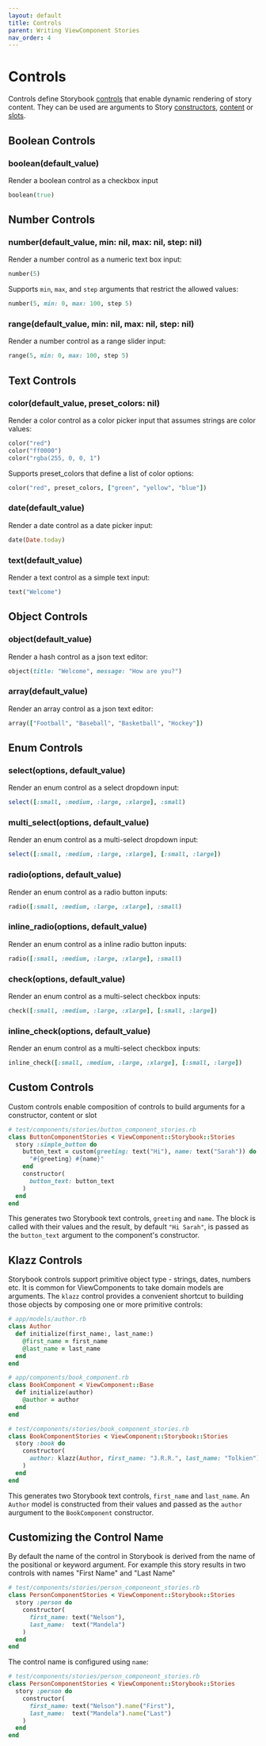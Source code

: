 ```yaml
---
layout: default
title: Controls
parent: Writing ViewComponent Stories
nav_order: 4
---
```


# Controls

Controls define Storybook [controls](https://storybook.js.org/docs/react/essentials/controls) that enable dynamic rendering of story content. They can be used are arguments to Story [constructors](constructor.md), [content](content.md) or [slots](slots.md).

## Boolean Controls

### boolean(default_value)

Render a boolean control as a checkbox input

```ruby
boolean(true)
```

## Number Controls

### number(default_value, min: nil, max: nil, step: nil)
Render a number control as a numeric text box input:
```ruby
number(5)
```
Supports `min`, `max`, and `step` arguments that restrict the allowed values:
```ruby
number(5, min: 0, max: 100, step 5)
```

### range(default_value, min: nil, max: nil, step: nil)
Render a number control as a range slider input:
```ruby
range(5, min: 0, max: 100, step 5)
```

## Text Controls

### color(default_value, preset_colors: nil)

Render a color control as a color picker input that assumes strings are color values:

```ruby
color("red")
color("ff0000")
color("rgba(255, 0, 0, 1")
```

Supports preset_colors that define a list of color options:
```ruby
color("red", preset_colors, ["green", "yellow", "blue"])
```

### date(default_value)

Render a date control as a date picker input:
```ruby
date(Date.today)
```

### text(default_value)

Render a text control as a simple text input:
```ruby
text("Welcome")
```

## Object Controls

### object(default_value)

Render a hash control as a json text editor:
```ruby
object(title: "Welcome", message: "How are you?")
```

### array(default_value)

Render an array control as a json text editor:
```ruby
array(["Football", "Baseball", "Basketball", "Hockey"])
```

## Enum Controls

### select(options, default_value)
Render an enum control as a select dropdown input:
```ruby
select([:small, :medium, :large, :xlarge], :small)
```

### multi_select(options, default_value)
Render an enum control as a multi-select dropdown input:
```ruby
select([:small, :medium, :large, :xlarge], [:small, :large])
```

### radio(options, default_value)
Render an enum control as a radio button inputs:
```ruby
radio([:small, :medium, :large, :xlarge], :small)
```

### inline_radio(options, default_value)
Render an enum control as a inline radio button inputs:
```ruby
radio([:small, :medium, :large, :xlarge], :small)
```

### check(options, default_value)
Render an enum control as a multi-select checkbox inputs:
```ruby
check([:small, :medium, :large, :xlarge], [:small, :large])
```

### inline_check(options, default_value)
Render an enum control as a multi-select checkbox inputs:
```ruby
inline_check([:small, :medium, :large, :xlarge], [:small, :large])
```

## Custom Controls

Custom controls enable composition of controls to build arguments for a constructor, content or slot

```ruby
# test/components/stories/button_component_stories.rb
class ButtonComponentStories < ViewComponent::Storybook::Stories
  story :simple_button do
    button_text = custom(greeting: text("Hi"), name: text("Sarah")) do |greeting:, name:|
      "#{greeting} #{name}"
    end
    constructor(
      button_text: button_text
    )
  end
end
```

This generates two Storybook text controls, `greeting` and `name`. The block is called with their values and the result, by default `"Hi Sarah"`, is passed as the `button_text` argument to the component's constructor.

## Klazz Controls

Storybook controls support primitive object type - strings, dates, numbers etc. It is common for ViewComponents to take domain models are arguments. The `klazz` control provides a convenient shortcut to building those objects
by composing one or more primitive controls:

```ruby
# app/models/author.rb
class Author
  def initialize(first_name:, last_name:)
    @first_name = first_name
    @last_name = last_name
  end
end
```
```ruby
# app/components/book_component.rb
class BookComponent < ViewComponent::Base
  def initialize(author)
    @author = author
  end
end
```

```ruby
# test/components/stories/book_component_stories.rb
class BookComponentStories < ViewComponent::Storybook::Stories
  story :book do
    constructor(
      author: klazz(Author, first_name: "J.R.R.", last_name: "Tolkien")
    )
  end
end
```

This generates two Storybook text controls, `first_name` and `last_name`. An `Author` model is constructed from their values and passed as the `author` aurgument to the `BookComponent` constructor.

## Customizing the Control Name

By default the name of the control in Storybook is derived from the name of the positional or keyword argument.
For example this story results in two controls with names "First Name" and "Last Name"

```ruby
# test/components/stories/person_componeont_stories.rb
class PersonComponentStories < ViewComponent::Storybook::Stories
  story :person do
    constructor(
      first_name: text("Nelson"), 
      last_name:  text("Mandela")
    )
  end
end
```

The control name is configured using `name`:

```ruby
# test/components/stories/person_componeont_stories.rb
class PersonComponentStories < ViewComponent::Storybook::Stories
  story :person do
    constructor(
      first_name: text("Nelson").name("First"), 
      last_name:  text("Mandela").name("Last")
    )
  end
end
```

